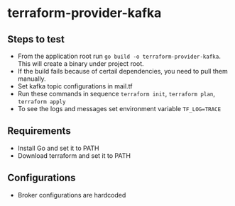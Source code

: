 # terraform-provider-kafka

## Steps to test
- From the application root run `go build -o terraform-provider-kafka`. This will create a binary under project root.
- If the build fails because of certail dependencies, you need to pull them manually.
- Set kafka topic configurations in mail.tf
- Run these commands in sequence `terraform init`, `terraform plan`, `terraform apply`
- To see the logs and messages set environment variable `TF_LOG=TRACE`


## Requirements
- Install Go and set it to PATH
- Download terraform and set it to PATH


## Configurations
- Broker configurations are hardcoded
